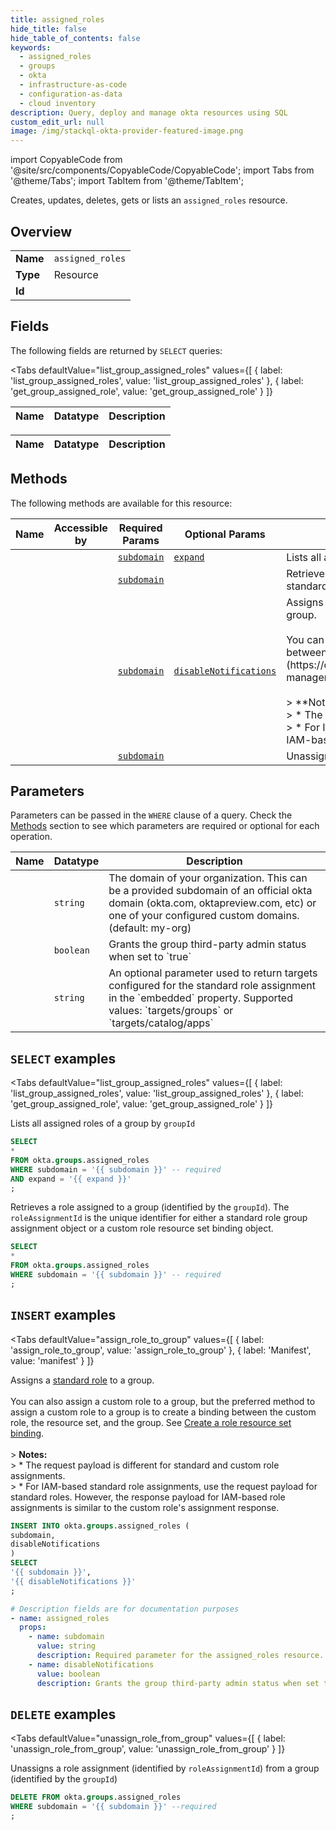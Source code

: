 ```yaml
--- 
title: assigned_roles
hide_title: false
hide_table_of_contents: false
keywords:
  - assigned_roles
  - groups
  - okta
  - infrastructure-as-code
  - configuration-as-data
  - cloud inventory
description: Query, deploy and manage okta resources using SQL
custom_edit_url: null
image: /img/stackql-okta-provider-featured-image.png
---
```


import CopyableCode from '@site/src/components/CopyableCode/CopyableCode';
import Tabs from '@theme/Tabs';
import TabItem from '@theme/TabItem';

Creates, updates, deletes, gets or lists an <code>assigned_roles</code> resource.

## Overview
<table><tbody>
<tr><td><b>Name</b></td><td><code>assigned_roles</code></td></tr>
<tr><td><b>Type</b></td><td>Resource</td></tr>
<tr><td><b>Id</b></td><td><CopyableCode code="okta.groups.assigned_roles" /></td></tr>
</tbody></table>

## Fields

The following fields are returned by `SELECT` queries:

<Tabs
    defaultValue="list_group_assigned_roles"
    values={[
        { label: 'list_group_assigned_roles', value: 'list_group_assigned_roles' },
        { label: 'get_group_assigned_role', value: 'get_group_assigned_role' }
    ]}
>
<TabItem value="list_group_assigned_roles">

<table>
<thead>
    <tr>
    <th>Name</th>
    <th>Datatype</th>
    <th>Description</th>
    </tr>
</thead>
<tbody>
</tbody>
</table>
</TabItem>
<TabItem value="get_group_assigned_role">

<table>
<thead>
    <tr>
    <th>Name</th>
    <th>Datatype</th>
    <th>Description</th>
    </tr>
</thead>
<tbody>
</tbody>
</table>
</TabItem>
</Tabs>

## Methods

The following methods are available for this resource:

<table>
<thead>
    <tr>
    <th>Name</th>
    <th>Accessible by</th>
    <th>Required Params</th>
    <th>Optional Params</th>
    <th>Description</th>
    </tr>
</thead>
<tbody>
<tr>
    <td><a href="#list_group_assigned_roles"><CopyableCode code="list_group_assigned_roles" /></a></td>
    <td><CopyableCode code="select" /></td>
    <td><a href="#parameter-subdomain"><code>subdomain</code></a></td>
    <td><a href="#parameter-expand"><code>expand</code></a></td>
    <td>Lists all assigned roles of a group by `groupId`</td>
</tr>
<tr>
    <td><a href="#get_group_assigned_role"><CopyableCode code="get_group_assigned_role" /></a></td>
    <td><CopyableCode code="select" /></td>
    <td><a href="#parameter-subdomain"><code>subdomain</code></a></td>
    <td></td>
    <td>Retrieves a role assigned to a group (identified by the `groupId`). The `roleAssignmentId` is the unique identifier for either a standard role group assignment object or a custom role resource set binding object.</td>
</tr>
<tr>
    <td><a href="#assign_role_to_group"><CopyableCode code="assign_role_to_group" /></a></td>
    <td><CopyableCode code="insert" /></td>
    <td><a href="#parameter-subdomain"><code>subdomain</code></a></td>
    <td><a href="#parameter-disableNotifications"><code>disableNotifications</code></a></td>
    <td>Assigns a [standard role](https://developer.okta.com/docs/api/openapi/okta-management/guides/roles/#standard-roles) to a group.<br /><br />You can also assign a custom role to a group, but the preferred method to assign a custom role to a group is to create a binding between the custom role, the resource set, and the group. See [Create a role resource set binding](https://developer.okta.com/docs/api/openapi/okta-management/management/tag/RoleDResourceSetBinding/#tag/RoleDResourceSetBinding/operation/createResourceSetBinding).<br /><br />&gt; **Notes:**<br />&gt; * The request payload is different for standard and custom role assignments.<br />&gt; * For IAM-based standard role assignments, use the request payload for standard roles. However, the response payload for IAM-based role assignments is similar to the custom role's assignment response.</td>
</tr>
<tr>
    <td><a href="#unassign_role_from_group"><CopyableCode code="unassign_role_from_group" /></a></td>
    <td><CopyableCode code="delete" /></td>
    <td><a href="#parameter-subdomain"><code>subdomain</code></a></td>
    <td></td>
    <td>Unassigns a role assignment (identified by `roleAssignmentId`) from a group (identified by the `groupId`)</td>
</tr>
</tbody>
</table>

## Parameters

Parameters can be passed in the `WHERE` clause of a query. Check the [Methods](#methods) section to see which parameters are required or optional for each operation.

<table>
<thead>
    <tr>
    <th>Name</th>
    <th>Datatype</th>
    <th>Description</th>
    </tr>
</thead>
<tbody>
<tr id="parameter-subdomain">
    <td><CopyableCode code="subdomain" /></td>
    <td><code>string</code></td>
    <td>The domain of your organization. This can be a provided subdomain of an official okta domain (okta.com, oktapreview.com, etc) or one of your configured custom domains. (default: my-org)</td>
</tr>
<tr id="parameter-disableNotifications">
    <td><CopyableCode code="disableNotifications" /></td>
    <td><code>boolean</code></td>
    <td>Grants the group third-party admin status when set to `true`</td>
</tr>
<tr id="parameter-expand">
    <td><CopyableCode code="expand" /></td>
    <td><code>string</code></td>
    <td>An optional parameter used to return targets configured for the standard role assignment in the `embedded` property. Supported values: `targets/groups` or `targets/catalog/apps`</td>
</tr>
</tbody>
</table>

## `SELECT` examples

<Tabs
    defaultValue="list_group_assigned_roles"
    values={[
        { label: 'list_group_assigned_roles', value: 'list_group_assigned_roles' },
        { label: 'get_group_assigned_role', value: 'get_group_assigned_role' }
    ]}
>
<TabItem value="list_group_assigned_roles">

Lists all assigned roles of a group by `groupId`

```sql
SELECT
*
FROM okta.groups.assigned_roles
WHERE subdomain = '{{ subdomain }}' -- required
AND expand = '{{ expand }}'
;
```
</TabItem>
<TabItem value="get_group_assigned_role">

Retrieves a role assigned to a group (identified by the `groupId`). The `roleAssignmentId` is the unique identifier for either a standard role group assignment object or a custom role resource set binding object.

```sql
SELECT
*
FROM okta.groups.assigned_roles
WHERE subdomain = '{{ subdomain }}' -- required
;
```
</TabItem>
</Tabs>


## `INSERT` examples

<Tabs
    defaultValue="assign_role_to_group"
    values={[
        { label: 'assign_role_to_group', value: 'assign_role_to_group' },
        { label: 'Manifest', value: 'manifest' }
    ]}
>
<TabItem value="assign_role_to_group">

Assigns a [standard role](https://developer.okta.com/docs/api/openapi/okta-management/guides/roles/#standard-roles) to a group.<br /><br />You can also assign a custom role to a group, but the preferred method to assign a custom role to a group is to create a binding between the custom role, the resource set, and the group. See [Create a role resource set binding](https://developer.okta.com/docs/api/openapi/okta-management/management/tag/RoleDResourceSetBinding/#tag/RoleDResourceSetBinding/operation/createResourceSetBinding).<br /><br />&gt; **Notes:**<br />&gt; * The request payload is different for standard and custom role assignments.<br />&gt; * For IAM-based standard role assignments, use the request payload for standard roles. However, the response payload for IAM-based role assignments is similar to the custom role's assignment response.

```sql
INSERT INTO okta.groups.assigned_roles (
subdomain,
disableNotifications
)
SELECT 
'{{ subdomain }}',
'{{ disableNotifications }}'
;
```
</TabItem>
<TabItem value="manifest">

```yaml
# Description fields are for documentation purposes
- name: assigned_roles
  props:
    - name: subdomain
      value: string
      description: Required parameter for the assigned_roles resource.
    - name: disableNotifications
      value: boolean
      description: Grants the group third-party admin status when set to `true`
```
</TabItem>
</Tabs>


## `DELETE` examples

<Tabs
    defaultValue="unassign_role_from_group"
    values={[
        { label: 'unassign_role_from_group', value: 'unassign_role_from_group' }
    ]}
>
<TabItem value="unassign_role_from_group">

Unassigns a role assignment (identified by `roleAssignmentId`) from a group (identified by the `groupId`)

```sql
DELETE FROM okta.groups.assigned_roles
WHERE subdomain = '{{ subdomain }}' --required
;
```
</TabItem>
</Tabs>
